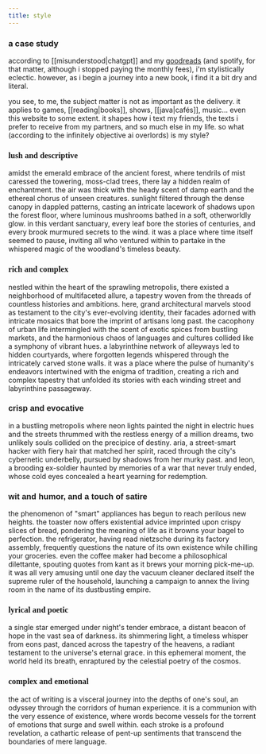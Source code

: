 ```yaml
---
title: style
---
```


<style>
  @import url('https://fonts.googleapis.com/css2?family=Crimson+Text:ital,wght@1,600&family=Dancing+Script:wght@500&family=EB+Garamond:wght@500&family=Fredoka:wght@500&family=Montserrat+Alternates:wght@300&family=Sacramento&display=swap');
</style>

### a case study

according to [[misunderstood|chatgpt]] and my [goodreads](https://www.goodreads.com/user/show/169189345-jordan-sicherman) (and spotify, for that matter, although i stopped paying the monthly fees), i'm stylistically eclectic. however, as i begin a journey into a new book, i find it a bit dry and literal.

you see, to me, the subject matter is not as important as the delivery. it applies to games, [[reading|books]], shows, [[java|cafés]], music... even this website to some extent. it shapes how i text my friends, the texts i prefer to receive from my partners, and so much else in my life. so what (according to the infinitely objective ai overlords) is my style?

<h3 style="font-family: 'Sacramento', cursive;">lush and descriptive</h3>

amidst the emerald embrace of the ancient forest, where tendrils of mist caressed the towering, moss-clad trees, there lay a hidden realm of enchantment. the air was thick with the heady scent of damp earth and the ethereal chorus of unseen creatures. sunlight filtered through the dense canopy in dappled patterns, casting an intricate lacework of shadows upon the forest floor, where luminous mushrooms bathed in a soft, otherworldly glow. in this verdant sanctuary, every leaf bore the stories of centuries, and every brook murmured secrets to the wind. it was a place where time itself seemed to pause, inviting all who ventured within to partake in the whispered magic of the woodland's timeless beauty.

<h3 style="font-family: 'EB Garamond', serif;">rich and complex</h3>

nestled within the heart of the sprawling metropolis, there existed a neighborhood of multifaceted allure, a tapestry woven from the threads of countless histories and ambitions. here, grand architectural marvels stood as testament to the city's ever-evolving identity, their facades adorned with intricate mosaics that bore the imprint of artisans long past. the cacophony of urban life intermingled with the scent of exotic spices from bustling markets, and the harmonious chaos of languages and cultures collided like a symphony of vibrant hues. a labyrinthine network of alleyways led to hidden courtyards, where forgotten legends whispered through the intricately carved stone walls. it was a place where the pulse of humanity's endeavors intertwined with the enigma of tradition, creating a rich and complex tapestry that unfolded its stories with each winding street and labyrinthine passageway.

<h3 style="font-family: 'Montserrat Alternates', sans-serif;">crisp and evocative</h3>

in a bustling metropolis where neon lights painted the night in electric hues and the streets thrummed with the restless energy of a million dreams, two unlikely souls collided on the precipice of destiny. aria, a street-smart hacker with fiery hair that matched her spirit, raced through the city's cybernetic underbelly, pursued by shadows from her murky past. and leon, a brooding ex-soldier haunted by memories of a war that never truly ended, whose cold eyes concealed a heart yearning for redemption. 

<h3 style="font-family: 'Fredoka', sans-serif;">wit and humor, and a touch of satire</h3>

the phenomenon of "smart" appliances has begun to reach perilous new heights. the toaster now offers existential advice imprinted upon crispy slices of bread, pondering the meaning of life as it browns your bagel to perfection. the refrigerator, having read nietzsche during its factory assembly, frequently questions the nature of its own existence while chilling your groceries. even the coffee maker had become a philosophical dilettante, spouting quotes from kant as it brews your morning pick-me-up. it was all very amusing until one day the vacuum cleaner declared itself the supreme ruler of the household, launching a campaign to annex the living room in the name of its dustbusting empire.

<h3 style="font-family: 'Dancing Script', cursive;">lyrical and poetic</h3>

a single star emerged under night's tender embrace, a distant beacon of hope in the vast sea of darkness. its shimmering light, a timeless whisper from eons past, danced across the tapestry of the heavens, a radiant testament to the universe's eternal grace. in this ephemeral moment, the world held its breath, enraptured by the celestial poetry of the cosmos.

<h3 style="font-family: 'Crimson Text', serif;">complex and emotional</h3>

the act of writing is a visceral journey into the depths of one's soul, an odyssey through the corridors of human experience. it is a communion with the very essence of existence, where words become vessels for the torrent of emotions that surge and swell within. each stroke is a profound revelation, a cathartic release of pent-up sentiments that transcend the boundaries of mere language.